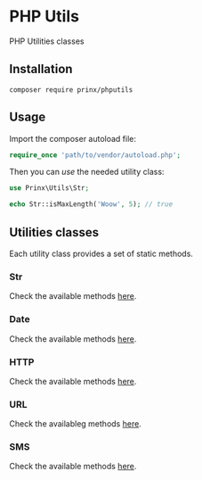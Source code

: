 # PHP Utils

PHP Utilities classes

## Installation

```shell
composer require prinx/phputils
```
## Usage
Import the composer autoload file:
```php
require_once 'path/to/vendor/autoload.php';
```
Then you can _use_ the needed utility class:
```php
use Prinx\Utils\Str;

echo Str::isMaxLength('Woow', 5); // true
```
## Utilities classes
Each utility class provides a set of static methods.

### Str
Check the available methods [here](https://github.com/Prinx/phputils/edit/master/src/Str.php).

### Date
Check the available methods [here](https://github.com/Prinx/phputils/edit/master/src/Date.php).

### HTTP
Check the available methods [here](https://github.com/Prinx/phputils/edit/master/src/HTTP.php).

### URL
Check the availableg methods [here](https://github.com/Prinx/phputils/edit/master/src/URL.php).

### SMS
Check the available methods [here](https://github.com/Prinx/phputils/edit/master/src/SMS.php).

